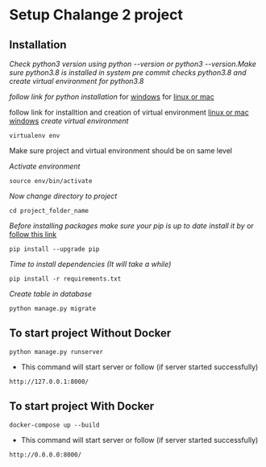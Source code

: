 # Setup Chalange 2 project

## Installation

_Check python3 version using python --version or python3 --version.Make sure python3.8 is installed in system pre commit checks python3.8 and create virtual environment for python3.8_

_follow link for python installation_
for [windows](https://www.python.org/downloads/)
for [linux or mac](https://linuxize.com/post/how-to-install-python-3-9-on-ubuntu-20-04/)

follow link for installtion and creation of virtual environment
[linux or mac](https://gist.github.com/Geoyi/d9fab4f609e9f75941946be45000632b)
[windows](https://packaging.python.org/guides/installing-using-pip-and-virtual-environments/)
_create virtual environment_

```
virtualenv env
```

Make sure project and virtual environment should be on same level

_Activate environment_

```
source env/bin/activate
```

_Now change directory to project_

```
cd project_folder_name
```
_Before installing packages make sure your pip is up to date install it by_ or [follow this link](https://pip.pypa.io/en/stable/installing/)
```
pip install --upgrade pip
```
_Time to install dependencies (It will take a while)_
```
pip install -r requirements.txt

```
_Create table in database_
```
python manage.py migrate
```
## To start project Without Docker

```
python manage.py runserver
```

- This command will start server or follow (if server started successfully)

```
http://127.0.0.1:8000/
```

## To start project With Docker

```
docker-compose up --build
```

- This command will start server or follow (if server started successfully)

```
http://0.0.0.0:8000/
```
